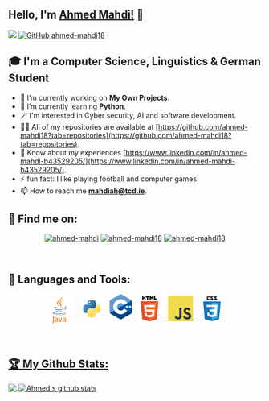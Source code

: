 ## Hello, I'm [Ahmed Mahdi!](https://ahmed.live) 👋

![](https://visitor-badge.laobi.icu/badge?page_id=ahmed-mahdi18.ahmed-mahdi18) [![GitHub ahmed-mahdi18](https://img.shields.io/github/followers/ahmed-mahdi18?label=follow&style=social)](https://github.com/ahmed-mahdi18)

## 🎓 I'm a Computer Science, Linguistics & German Student

- 🔭 I’m currently working on **My Own Projects**.
- 🌱 I’m currently learning **Python**.
- 🪄 I'm interested in Cyber security, AI and software development.
- 👨‍💻 All of my repositories are available at [https://github.com/ahmed-mahdi18?tab=repositories](https://github.com/ahmed-mahdi18?tab=repositories).
- 📄 Know about my experiences [https://www.linkedin.com/in/ahmed-mahdi-b43529205/](https://www.linkedin.com/in/ahmed-mahdi-b43529205/).
- ⚡ fun fact: I like playing football and computer games.
- 📫 How to reach me **mahdiah@tcd.ie**.

## :email: Find me on:
<p align = "center">
<a href="https://www.linkedin.com/in/ahmed-mahdi-b43529205/" target="blank"><img src="https://raw.githubusercontent.com/rahuldkjain/github-profile-readme-generator/master/src/images/icons/Social/linked-in-alt.svg" alt="ahmed-mahdi" height="50" width="40" /></a>
<a href="https://www.instagram.com/ahmed_mahdi18/" target="blank"><img src="https://raw.githubusercontent.com/rahuldkjain/github-profile-readme-generator/master/src/images/icons/Social/instagram.svg" alt="ahmed-mahdi18" height="50" width="40" /></a>
<a href="https://github.com/ahmed-mahdi18" target="blank"><img src="https://raw.githubusercontent.com/rahuldkjain/github-profile-readme-generator/master/src/images/icons/Social/github.svg" alt="ahmed-mahdi18" height="50" width="40" /></a>

</p>
<br/>

## 🧰 Languages and Tools:
<p align="center">
<img src="https://raw.githubusercontent.com/github/explore/80688e429a7d4ef2fca1e82350fe8e3517d3494d/topics/java/java.png" alt="Java" height="55" style="vertical-align:top; margin:4px">
<img src="https://raw.githubusercontent.com/github/explore/80688e429a7d4ef2fca1e82350fe8e3517d3494d/topics/python/python.png" alt="Python" height="50" style="vertical-align:top; margin:4px">
<a href="https://www.w3schools.com/cpp/" target="_blank" rel="noreferrer"> <img src="https://raw.githubusercontent.com/devicons/devicon/master/icons/cplusplus/cplusplus-original.svg" alt="cplusplus" width="50" height="50"/>
<img src="https://raw.githubusercontent.com/github/explore/80688e429a7d4ef2fca1e82350fe8e3517d3494d/topics/html/html.png" alt="Html" height="50" style="vertical-align:top; margin:4px">
<img src="https://raw.githubusercontent.com/github/explore/80688e429a7d4ef2fca1e82350fe8e3517d3494d/topics/javascript/javascript.png" alt="Javascript" height="50" style="vertical-align:top; margin:4px">
<img src="https://raw.githubusercontent.com/github/explore/80688e429a7d4ef2fca1e82350fe8e3517d3494d/topics/css/css.png" alt="Css" height="50" style="vertical-align:top; margin:4px">
</p>
<br/>

## :trophy: My Github Stats:
<a href="https://github.com/ahmed-mahdi18">
  <img align="center" src="https://github-readme-stats.vercel.app/api/top-langs/?username=ahmed-mahdi18&theme=light&hide_langs_below=1" />
</a>
<a href="https://github.com/ahmed-mahdi18">
 <img align="center" src="https://github-readme-stats.vercel.app/api?username=ahmed-mahdi18&show_icons=true&theme=light&line_height=40" alt="Ahmed's github stats"/>
</a>







